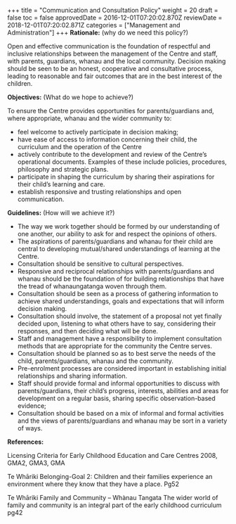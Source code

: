 +++
title = "Communication and Consultation Policy"
weight = 20
draft = false
toc = false
approvedDate = 2016-12-01T07:20:02.870Z
reviewDate = 2018-12-01T07:20:02.871Z
categories = ["Management and Administration"]
+++
**Rationale:** (why do we need this policy?)

Open and effective communication is the foundation of respectful and inclusive relationships between the management of the Centre and staff, with parents, guardians, whanau and the local community. Decision making should be seen to be an honest, cooperative and consultative process, leading to reasonable and fair outcomes that are in the best interest of the children.

**Objectives:** (What do we hope to achieve?)

To ensure the Centre provides opportunities for parents/guardians and, where appropriate, whanau and the wider community to:

* feel welcome to actively participate in decision making;
* have ease of access to information concerning their child, the curriculum and the operation of the Centre
* actively contribute to the development and review of the Centre’s operational documents. Examples of these include policies, procedures, philosophy and strategic plans.
* participate in shaping the curriculum by sharing their aspirations for their child’s learning and care.
* establish responsive and trusting relationships and open communication.

**Guidelines:** (How will we achieve it?)

* The way we work together should be formed by our understanding of one another, our ability to ask for and respect the opinions of others.
* The aspirations of parents/guardians and whanau for their child are central to developing mutual/shared understandings of learning at the Centre.
* Consultation should be sensitive to cultural perspectives.
* Responsive and reciprocal relationships with parents/guardians and whanau should be the foundation of for building relationships that have the tread of whanaungatanga woven through them.
* Consultation should be seen as a process of gathering information to achieve shared understandings, goals and expectations that will inform decision making.
* Consultation should involve, the statement of a proposal not yet finally decided upon, listening to what others have to say, considering their responses, and then deciding what will be done.
* Staff and management have a responsibility to implement consultation methods that are appropriate for the community the Centre serves.
* Consultation should be planned so as to best serve the needs of the child, parents/guardians, whanau and the community.
* Pre-enrolment processes are considered important in establishing initial relationships and sharing information.
* Staff should provide formal and informal opportunities to discuss with parents/guardians, their child’s progress, interests, abilities and areas for development on a regular basis, sharing specific observation-based evidence;
* Consultation should be based on a mix of informal and formal activities and the views of parents/guardians and whanau may be sort in a variety of ways.

**References:**

Licensing Criteria for Early Childhood Education and Care Centres 2008, GMA2, GMA3, GMA

Te Whāriki Belonging-Goal 2: Children and their families experience an environment where they know that they have a place. Pg52

Te Whāriki Family and Community – Whànau Tangata The wider world of family and community is an integral part of the early childhood curriculum pg42
